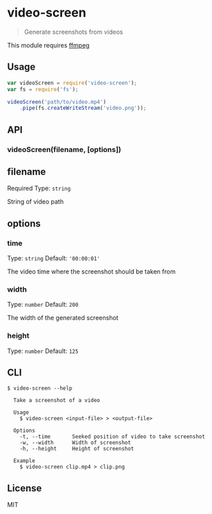 # video-screen


> Generate screenshots from videos

This module requires [ffmpeg](https://www.ffmpeg.org/)

## Usage

```javascript
var videoScreen = require('video-screen');
var fs = require('fs');

videoScreen('path/to/video.mp4')
	.pipe(fs.createWriteStream('video.png'));
```

## API

### videoScreen(filename, [options])

## filename

Required
Type: `string`

String of video path

## options

### time

Type: `string`
Default: `'00:00:01'`

The video time where the screenshot should be taken from

### width

Type: `number`
Default: `200`

The width of the generated screenshot

### height

Type: `number`
Default: `125`

## CLI

```shell
$ video-screen --help

  Take a screenshot of a video

  Usage
    $ video-screen <input-file> > <output-file>

  Options
    -t, --time       Seeked position of video to take screenshot
    -w, --width      Width of screenshot
    -h, --height     Height of screenshot

  Example
    $ video-screen clip.mp4 > clip.png

```

## License

MIT